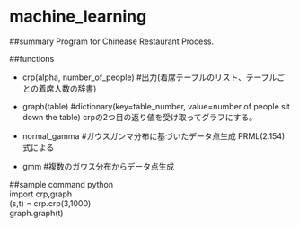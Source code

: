 # machine_learning

##summary
Program for Chinease Restaurant Process.  


##functions

- crp(alpha, number_of_people) #出力(着席テーブルのリスト、テーブルごとの着席人数の辞書)    
- graph(table) #dictionary(key=table_number, value=number of people sit down the table)  crpの2つ目の返り値を受け取ってグラフにする。

- normal_gamma #ガウスガンマ分布に基づいたデータ点生成 PRML(2.154)式による
- gmm #複数のガウス分布からデータ点生成

##sample command
python  
import crp,graph  
(s,t) = crp.crp(3,1000)  
graph.graph(t)  

